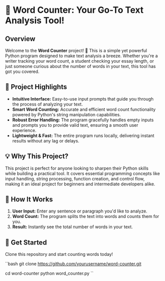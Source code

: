 # 📝 Word Counter: Your Go-To Text Analysis Tool!

## Overview

Welcome to the **Word Counter** project! 🚀 This is a simple yet powerful Python program designed to make text analysis a breeze. Whether you're a writer tracking your word count, a student checking your essay length, or just someone curious about the number of words in your text, this tool has got you covered.

## 🎯 Project Highlights

- **Intuitive Interface:** Easy-to-use input prompts that guide you through the process of analyzing your text.
- **Smart Word Counting:** Accurate and efficient word count functionality powered by Python's string manipulation capabilities.
- **Robust Error Handling:** The program gracefully handles empty inputs and prompts you to provide valid text, ensuring a smooth user experience.
- **Lightweight & Fast:** The entire program runs locally, delivering instant results without any lag or delays.

## 💡 Why This Project?

This project is perfect for anyone looking to sharpen their Python skills while building a practical tool. It covers essential programming concepts like input handling, string processing, function creation, and control flow, making it an ideal project for beginners and intermediate developers alike.

## 🚀 How It Works

1. **User Input:** Enter any sentence or paragraph you'd like to analyze.
2. **Word Count:** The program splits the text into words and counts them for you.
3. **Result:** Instantly see the total number of words in your text.

## 🎉 Get Started

Clone this repository and start counting words today! 

``bash
git clone https://github.com/yourusername/word-counter.git

cd word-counter
python word_counter.py
``


